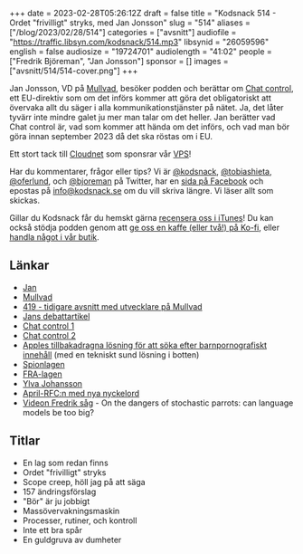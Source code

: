 +++
date = 2023-02-28T05:26:12Z
draft = false
title = "Kodsnack 514 - Ordet \"frivilligt\" stryks, med Jan Jonsson"
slug = "514"
aliases = ["/blog/2023/02/28/514"]
categories = ["avsnitt"]
audiofile = "https://traffic.libsyn.com/kodsnack/514.mp3"
libsynid = "26059596"
english = false
audiosize = "19724701"
audiolength = "41:02"
people = ["Fredrik Björeman", "Jan Jonsson"]
sponsor = []
images = ["avsnitt/514/514-cover.png"]
+++

Jan Jonsson, VD på [Mullvad](https://mullvad.net/sv/), besöker podden och berättar om [Chat control](https://mullvad.net/sv/blog/2023/2/2/stop-the-proposal-on-mass-surveillance-of-the-eu/), ett EU-direktiv som om det införs kommer att göra det obligatoriskt att övervaka allt du säger i alla kommunikationstjänster på nätet. Ja, det låter tyvärr inte mindre galet ju mer man talar om det heller. Jan berätter vad Chat control är, vad som kommer att hända om det införs, och vad man bör göra innan september 2023 då det ska röstas om i EU.

Ett stort tack till [Cloudnet](https://www.cloudnet.se) som sponsrar vår [VPS](https://en.wikipedia.org/wiki/Virtual_private_server)!

Har du kommentarer, frågor eller tips? Vi är [@kodsnack](https://www.twitter.com/kodsnack), [@tobiashieta](https://www.twitter.com/tobiashieta), [@oferlund](https://www.twitter.com/oferlund), och [@bjoreman](https://www.twitter.com/bjoreman) på Twitter, har en [sida på Facebook](https://www.facebook.com/kodsnack) och epostas på [info@kodsnack.se](mailto:info@kodsnack.se) om du vill skriva längre. Vi läser allt som skickas.

Gillar du Kodsnack får du hemskt gärna [recensera oss i iTunes](https://itunes.apple.com/se/podcast/kodsnack/id561631498?l=en)! Du kan också stödja podden genom att <a href="https://ko-fi.com/kodsnack" rel="payment">ge oss en kaffe (eller två!) på Ko-fi</a>, eller [handla något i vår butik](https://shop.spreadshirt.se/kodsnack/).

## Länkar ##
* [Jan](https://www.linkedin.com/in/janjonsson/?originalSubdomain=se)
* [Mullvad](https://mullvad.net/sv/)
* [419 - tidigare avsnitt med utvecklare på Mullvad](https://kodsnack.se/419/)
* [Jans debattartikel](https://mullvad.net/sv/blog/2023/2/2/stop-the-proposal-on-mass-surveillance-of-the-eu/)
* [Chat control 1](https://eur-lex.europa.eu/legal-content/EN/ALL/?uri=CELEX%3A32002L0058)
* [Chat control 2](https://eur-lex.europa.eu/legal-content/EN/TXT/?uri=COM%3A2022%3A209%3AFIN)
* [Apples tillbakadragna lösning för att söka efter barnpornografiskt innehåll](https://www.apple.com/child-safety/pdf/CSAM_Detection_Technical_Summary.pdf) (med en tekniskt  sund lösning i botten)
* [Spionlagen](https://www.riksdagen.se/sv/dokument-lagar/dokument/proposition/utlandsspioneri_H90355)
* [FRA-lagen](https://sv.wikipedia.org/wiki/FRA-lagen)
* [Ylva Johansson](https://sv.wikipedia.org/wiki/Ylva_Johansson)
* [April-RFC:n med nya nyckelord](https://datatracker.ietf.org/doc/html/rfc6919)
* [Videon Fredrik såg](https://www.youtube.com/watch?v=WU4oou1GpCk&list=WL&index=2) - On the dangers of stochastic parrots: can language models be too big?

## Titlar ##
* En lag som redan finns
* Ordet "frivilligt" stryks
* Scope creep, höll jag på att säga
* 157 ändringsförslag
* "Bör" är ju jobbigt
* Massövervakningsmaskin
* Processer, rutiner, och kontroll
* Inte ett bra spår
* En guldgruva av dumheter